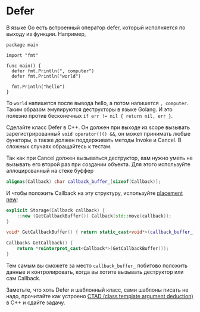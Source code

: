 # Defer

В языке Go есть встроенный оператор defer, который исполняется по выходу из функции. Например,

```golang
package main

import "fmt"

func main() {
  defer fmt.Println(", computer")
  defer fmt.Println("world")

  fmt.Println("hello")
}
```

То `world` напишется после вывода hello, а потом напишется `, computer`. Таким образом эмулируются деструкторы в языке Golang. И это полезно против бесконечных `if err != nil { return nil, err }`.

Сделайте класс Defer в C++. Он должен при выходе из scope вызывать зарегистрированный `void operator()() &&`, он может принимать любые функторы, а также должен поддерживать методы Invoke и Cancel. В сложных случаях обращайтесь к тестам.

Так как при Cancel должен вызываться деструктор, вам нужно уметь не вызывать его второй раз при создании объекта. Для этого используйте аллоцированный на стеке буффер

```cpp
alignas(Callback) char callback_buffer_[sizeof(Callback)];
```

И чтобы положить Callback на эту структуру, используйте [placement new](https://en.cppreference.com/w/cpp/language/new):

```cpp
explicit Storage(Callback callback) {
    ::new (GetCallbackBuffer()) Callback(std::move(callback));
}

void* GetCallbackBuffer() { return static_cast<void*>(callback_buffer_); }

Callback& GetCallback() {
    return *reinterpret_cast<Callback*>(GetCallbackBuffer());
}
```

Тем самым вы сможете за место `callback_buffer_` побитово положить данные и контролировать, когда вы хотите вызывать деструктор или сам Callback.

Заметьте, что хоть Defer и шаблонный класс, сами шаблоны писать не надо, прочитайте как устроено [CTAD (class template argument deduction)](https://en.cppreference.com/w/cpp/language/class_template_argument_deduction) в C++ и сдайте задачу.
